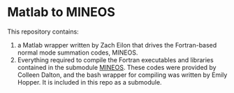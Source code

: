 # Matlab to MINEOS

This repository contains:
1) a Matlab wrapper written by Zach Eilon that drives the Fortran-based normal mode summation codes, MINEOS. 
2) Everything required to compile the Fortran executables and libraries contained in the submodule [MINEOS](https://github.com/jbrussell/MINEOS/tree/0a0d86034ca0104ca055f15a425dde82ea73b5da). These codes were provided by Colleen Dalton, and the bash wrapper for compiling was written by Emily Hopper. It is included in this repo as a submodule.
